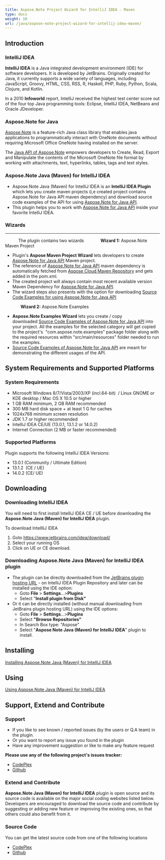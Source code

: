 ```yaml
---
title: Aspose.Note Project Wizard for IntelliJ IDEA - Maven
type: docs
weight: 10
url: /java/aspose-note-project-wizard-for-intellij-idea-maven/
---
```


## **Introduction**
### **IntelliJ IDEA**
**IntelliJ IDEA** is a Java integrated development environment (IDE) for software developers. It is developed by JetBrains. Originally created for Java, it currently supports a wide variety of languages, including JavaScript, Groovy, HTML, CSS, RSS, R, Haskell, PHP, Ruby, Python, Scala, Clojure, and Kotlin.

In a 2010 **Infoworld** report, IntelliJ received the highest test center score out of the four top Java programming tools: Eclipse, IntelliJ IDEA, NetBeans and Oracle JDeveloper.
### **Aspose.Note for Java**
[Aspose.Note](https://products.aspose.com/note/java/) is a feature-rich Java class library that enables java applications to programmatically interact with OneNote documents without requiring Microsoft Office OneNote having installed on the server.

The [Java API of Aspose.Note](https://products.aspose.com/note/java/) empowers developers to Create, Read, Export and Manipulate the contents of the Microsoft OneNote file format by working with attachments, text, hyperlinks, tables, tags and text styles.
### **Aspose.Note Java (Maven) for IntelliJ IDEA**
- Aspose.Note Java (Maven) for IntelliJ IDEA is an **IntelliJ IDEA Plugin** which lets you create maven projects (i,e created project contains Aspose.Note for Java API maven dependency) and download source code examples of the API for using [Aspose.Note for Java API](https://products.aspose.com/note/java/).
- This plugin helps you to work with [Aspose.Note for Java API](https://products.aspose.com/note/java/) inside your favorite IntelliJ IDEA.
### **Wizards**
-----
`      `The plugin contains two wizards
`       `**Wizard 1:** Aspose.Note Maven Project

- Plugin's **Aspose Maven Project Wizard** lets developers to create [Aspose.Note for Java API](https://products.aspose.com/note/java/) Maven project.
- The reference of [Aspose.Note for Java API](https://products.aspose.com/note/java/) maven dependency is automatically fetched from [Aspose Cloud Maven Repository](http://maven.aspose.com/artifactory/webapp/home.html?0) and gets added in the pom.xml.
- The created project will always contain most recent available version Maven Dependency for [Aspose.Note for Java API](https://products.aspose.com/note/java/).
- The wizard steps also presents with the option for downloading [Source Code Examples for using Aspose.Note for Java API](https://github.com/aspose-note/Aspose.Note-for-Java/tree/master/Examples)

`       `**Wizard 2:** Aspose.Note Examples

- **Aspose.Note Examples Wizard** lets you create / copy downloaded [Source Code Examples of Aspose.Note for Java API](https://github.com/aspose-note/Aspose.Note-for-Java/tree/master/Examples) into your project. All the examples for the selected category will get copied to the project's  "com.aspose.note.examples" package folder along with the required resources within "src/main/resources" folder needed to run the examples.
- [Source Code Examples of Aspose.Note for Java API](https://github.com/aspose-note/Aspose.Note-for-Java/tree/master/Examples) are meant for demonstrating the different usages of the API.
## **System Requirements and Supported Platforms**
### **System Requirements**
- Microsoft Windows 8/7/Vista/2003/XP (incl.64-bit)  / Linux GNOME or KDE desktop / Mac OS X 10.5 or higher
- 1 GB RAM minimum, 2 GB RAM recommended
- 300 MB hard disk space + at least 1 G for caches
- 1024x768 minimum screen resolution
- JDK 1.7 or higher recommended
- IntelliJ IDEA CE/UE (13.0.1, 13.1.2 or 14.0.2)
- Internet Connection (2 MB or faster recommended)
### **Supported Platforms**
Plugin supports the following IntelliJ IDEA Versions:

- 13.0.1 (Community / Ultimate Edition)
- 13.1.2  (CE / UE)
- 14.0.2 (CE/ UE)
## **Downloading**
### **Downloading IntelliJ IDEA**
You will need to first install IntelliJ IDEA CE / UE before downloading the **Aspose.Note Java (Maven) for IntelliJ IDEA** plugin.

To download IntellliJ IDEA

1. Goto <https://www.jetbrains.com/idea/download/>
1. Select your running OS
1. Click on UE or CE download.
### **Downloading Aspose.Note Java (Maven) for IntelliJ IDEA plugin**
- The plugin can be directly downloaded from the [JetBrains plugin hosting URL](https://plugins.jetbrains.com/plugin/8252) - on IntelliJ IDEA Plugin Repository and later can be installed using the IDE option: 
  - Goto **File** > **Settings**...>**Plugins**
  - Select "**Install plugin from Disk"**
- Or it can be directly installed (without manual downloading from JetBrains plugin hosting URL) using the IDE options: 
  - Goto **File** > **Settings**...>**Plugins**
  - Select **"Browse Repositories"**
  - In Search Box type: "Aspose"
  - Select "**Aspose Note Java (Maven) for IntelliJ IDEA**" plugin to install.
## **Installing**
[Installing Aspose.Note Java (Maven) for IntelliJ IDEA](http://www.aspose.com/docs/display/notejava/Installing+and+Using+Aspose.Note+for+IntelliJ+IDEA+-+Maven)
## **Using**
[Using Aspose.Note Java (Maven) for IntelliJ IDEA](http://www.aspose.com/docs/display/notejava/Installing+and+Using+Aspose.Note+for+IntelliJ+IDEA+-+Maven)
## **Support, Extend and Contribute**
### **Support**
- If you like to see known / reported issues (by the users or Q.A team) in the plugin.
- Or you want to report any issue you found in the plugin
- Have any improvement suggestion or like to make any feature request

**Please use any of the following project's issues tracker:**

- [CodePlex](https://asposenotejavaintellijidea.codeplex.com/workitem/list/basic)
- [Github](https://github.com/aspose-note/Aspose.Note-for-Java/issues)
### **Extend and Contribute**
**Aspose.Note Java (Maven) for IntelliJ IDEA** plugin is open source and its source code is available on the major social coding websites listed below. Developers are encouraged to download the source code and contribute by suggesting or adding new feature or improving the existing ones, so that others could also benefit from it.
### **Source Code**
You can get the latest source code from one of the following locations

- [CodePlex](https://asposenotejavaintellijidea.codeplex.com/SourceControl/latest#Aspose.Note-for-Java_for_IntelliJ\(Maven\)/)
- [Github](https://github.com/aspose-note/Aspose.Note-for-Java/tree/master/Plugins/Aspose.Note-for-Java_for_IntelliJ\(Maven\))
